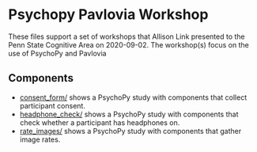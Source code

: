 # Psychopy Pavlovia Workshop

These files support a set of workshops that Allison Link presented to the Penn State Cognitive Area on 2020-09-02.
The workshop(s) focus on the use of PsychoPy and Pavlovia

## Components

- [consent_form/](consent_form) shows a PsychoPy study with components that collect participant consent.
- [headphone_check/](headphone_check) shows a PsychoPy study with components that check whether a participant has headphones on.
- [rate_images/](rate_images) shows a PsychoPy study with components that gather image rates.